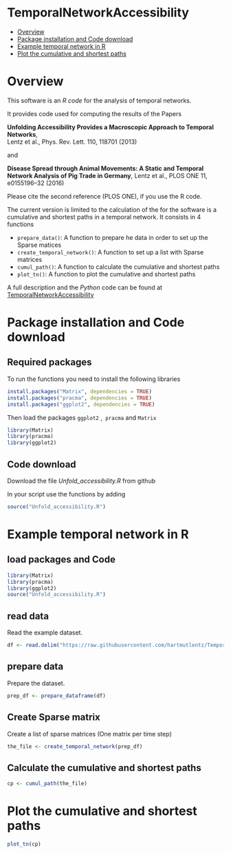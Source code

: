 TemporalNetworkAccessibility
================

-   [Overview](#overview)
-   [Package installation and Code download](#package-installation-and-code-download)
-   [Example temporal network in R](#example-temporal-network-in-r)
-   [Plot the cumulative and shortest paths](#plot-the-cumulative-and-shortest-paths)


# Overview

This software is an *R code* for the analysis of temporal networks.

It provides code used for computing the results of the Papers

**Unfolding Accessibility Provides a Macroscopic Approach to Temporal Networks**,  
Lentz et al., Phys. Rev. Lett. 110, 118701 (2013)

and

**Disease Spread through Animal Movements: A Static and Temporal Network Analysis of Pig Trade in Germany**,
Lentz et al., PLOS ONE 11, e0155196–32 (2016)

Please cite the second reference (PLOS ONE), if you use the R code.


The current version is limited to the calculation of the for the software is a cumulative and shortest paths in a temporal network. It consists in 4 functions

- ```prepare_data()```: A function to prepare he data in order to set up the Sparse matices
- ```create_temporal_network()```: A function to set up a list with Sparse matrices
- ```cumul_path()```: A function to calculate the cumulative and shortest paths
- ```plot_tn()```: A function to plot the cumulative and shortest paths

A full description and the *Python* code can be found at [TemporalNetworkAccessibility](https://github.com/hartmutlentz/TemporalNetworkAccessibility)



# Package installation and Code download

## Required packages
To run the functions you need to install the following libraries 

``` r
install.packages("Matrix", dependencies = TRUE)
install.packages("pracma", dependencies = TRUE)
install.packages("ggplot2", dependencies = TRUE)
``` 

Then load the packages ```ggplot2``` ,``` pracma``` and ```Matrix``` 

``` r
library(Matrix)
library(pracma)
library(ggplot2)
``` 

## Code download

Download the file *Unfold_accessibility.R* from github

In your script use the functions by adding

``` r
source("Unfold_accessibility.R")
```


# Example temporal network in R

## load packages and Code

``` r
library(Matrix)
library(pracma)
library(ggplot2)
source("Unfold_accessibility.R")
``` 

## read data
Read the example dataset.

``` r
df <- read.delim("https://raw.githubusercontent.com/hartmutlentz/TemporalNetworkAccessibility/master/edgelists/sociopatterns_hypertext.dat", header = FALSE) 
```

## prepare data
Prepare the dataset.

``` r
prep_df <- prepare_dataframe(df)
```

## Create Sparse matrix
Create a list of sparse matrices (One matrix per time step)

``` r
the_file <- create_temporal_network(prep_df)
```

## Calculate the cumulative and shortest paths 

``` r
cp <- cumul_path(the_file)
``` 

# Plot the cumulative and shortest paths 

``` r
plot_tn(cp)
``` 
